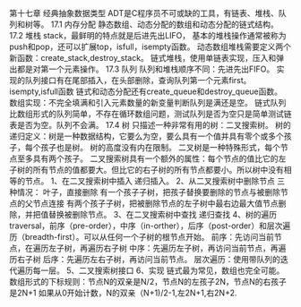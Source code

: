 第十七章 经典抽象数据类型
ADT是C程序员不可或缺的工具，有链表、堆栈、队列和树等。
17.1 内存分配
  静态数组、动态分配的数组和动态分配的链式结构。
17.2 堆栈
  stack，最鲜明的特点就是后进先出LIFO，
  基本的堆栈操作通常被称为push和pop，还可以扩展top，isfull，isempty函数。
  动态数组堆栈需要定义两个新函数：create_stack,destroy_stack。
  链式堆栈，使用单链表实现，压入和弹出都是对第一个元素操作。
17.3 队列
  队列和堆栈顺序不同：先进先出FIFO。
  实现的队列接口有在尾部插入，在头部删除，查询队列第一个元素first。isempty,isfull函数
  链式和动态分配还有create_queue和destroy_queue函数。
  数组实现：不完全填满和引入元素数量的新变量判断队列是满还是空。
  链式队列比数组形式的队列简单，不存在循环数组问题，测试队列是否为空只是简单测试链表是否为空。队列不会满。
17.4 树
  只描述一种非常有用的树：二叉搜索树。
  树的递归定义：树是一种数据结构，它要么为空，要么具有一个值并具有零个或多个孩子，每个孩子也是树。
  树的高度没有内在限制。
  二叉树是一种特殊形式，每个节点至多具有两个孩子。
  二叉搜索树具有一个额外的属性：每个节点的值比它的左子树的所有节点的值都要大。但比它的右子树的所有节点都要小。所以树中没有相等的节点。
  1、在二叉搜索树中插入
  递归插入。
  2、从二叉搜索树中删除节点
  三种情况：
  叶子，直接删除
  有一个孩子子树，把孩子替换要删除的节点与被删除节点的父节点连接
  有两个孩子子树，把被删除节点的左子树中最右边最大值节点删除，并把值替换被删除节点。
  3、在二叉搜索树中查找
  递归查找
  4、树的遍历
  traversal，前序（pre-order），中序（in-orther），后序（post-order）和层次遍历（breadth-first）。可以从任何一个子树的根节点开始。
  前序：先访问当前节点，在遍历左子树，再遍历右子树
  中序：先遍历左子树，再访问当前节点，再遍历右子树
  后序：先遍历左右子树，再访问当前节点。
  层次遍历：使用带队列的迭代遍历每一层。
  5、二叉搜索树接口
  6、实现
  链式最为常见，数组也完全可能。
  数组形式的下标规则：节点N的双亲是N/2，节点N的左孩子2N，节点N的右孩子是2N+1
  如果从0开始计数，N的双亲（N+1)/2-1,左2N+1,右2N+2.
